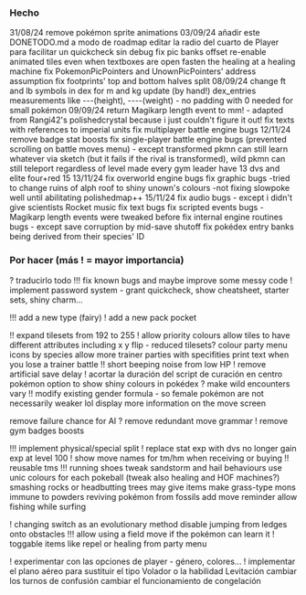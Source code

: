 ### Hecho

  31/08/24
  remove pokémon sprite animations 
  03/09/24
  añadir este DONETODO.md a modo de roadmap 
  editar la radio del cuarto de Player para facilitar un quickcheck sin debug
  fix pic banks offset
  re-enable animated tiles even when textboxes are open
  fasten the healing at a healing machine
  fix PokemonPicPointers and UnownPicPointers' address assumption
  fix footprints' top and bottom halves split
  08/09/24
  change ft and lb symbols in dex for m and kg
  update (by hand!) dex_entries measurements like ---(height), ----(weight) - no padding with 0 needed for small pokémon
  09/09/24
  return Magikarp length event to mm! - adapted from Rangi42's polishedcrystal because i just couldn't figure it out!
  fix texts with references to imperial units
  fix multiplayer battle engine bugs
  12/11/24
  remove badge stat boosts
  fix single-player battle engine bugs (prevented scrolling on battle moves menu) - except transformed pkmn can still learn whatever via sketch (but it fails if the rival is transformed), wild pkmn can still teleport regardless of level
  made every gym leader have 13 dvs and elite four+red 15
  13/11/24
  fix overworld engine bugs
  fix graphic bugs
  -tried to change ruins of alph roof to shiny unown's colours
  -not fixing slowpoke well until abilitating polishedmap++
  15/11/24
  fix audio bugs - except i didn't give scientists Rocket music
  fix text bugs
  fix scripted events bugs - Magikarp length events were tweaked before
  fix internal engine routines bugs - except save corruption by mid-save shutoff
  fix pokédex entry banks being derived from their species' ID

### Por hacer (más ! = mayor importancia)

  ? traducirlo todo
  !!! fix known bugs and maybe improve some messy code
  ! implement password system - grant quickcheck, show cheatsheet, starter sets, shiny charm...
  
  !!! add a new type (fairy)
  ! add a new pack pocket
  
  !! expand tilesets from 192 to 255
  ! allow priority colours
  allow tiles to have different attributes including x y flip - reduced tilesets?
  colour party menu icons by species
  allow more trainer parties with specifities
  print text when you lose a trainer battle
  !! short beeping noise from low HP
  ! remove artificial save delay
  ! acortar la duración del script de curación en centro pokémon
  option to show shiny colours in pokédex
  ? make wild encounters vary
  !! modify existing gender formula - so female pokémon are not necessarily weaker lol
  display more information on the move screen

  remove failure chance for AI
  ? remove redundant move grammar
  ! remove gym badges boosts

  !!! implement physical/special split
  ! replace stat exp with dvs
  no longer gain exp at level 100
  ! show move names for tm/hm when receiving or buying
  !! reusable tms
  !!! running shoes
  tweak sandstorm and hail behaviours
  use unic colours for each pokeball (tweak also healing and HOF machines?)
  smashing rocks or headbutting trees may give items
  make grass-type mons immune to powders
  reviving pokémon from fossils
  add move reminder
  allow fishing while surfing

  ! changing switch as an evolutionary method
  disable jumping from ledges onto obstacles
  !!! allow using a field move if the pokémon can learn it
  ! toggable items like repel or healing from party menu

  ! experimentar con las opciones de player - género, colores...
  ! implementar el plano aéreo para sustituir el tipo Volador o la habilidad Levitación
  cambiar los turnos de confusión
  cambiar el funcionamiento de congelación